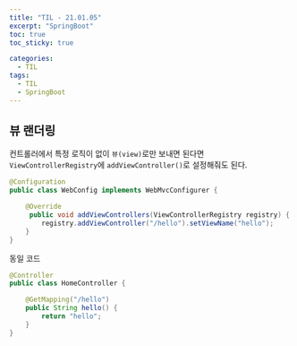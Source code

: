 ```yaml
---
title: "TIL - 21.01.05"
excerpt: "SpringBoot"
toc: true
toc_sticky: true

categories:
  - TIL
tags:
  - TIL
  - SpringBoot
---
```


## 뷰 랜더링

컨트롤러에서 특정 로직이 없이 `뷰(view)`로만 보내면 된다면 `ViewControllerRegistry`에 `addViewController()`로 설정해줘도 된다.

```java
@Configuration
public class WebConfig implements WebMvcConfigurer {

    @Override
     public void addViewControllers(ViewControllerRegistry registry) {
        registry.addViewController("/hello").setViewName("hello");
    }
}
```

동일 코드

```java
@Controller
public class HomeController {

    @GetMapping("/hello")
    public String hello() {
        return "hello";
    }
}
```


